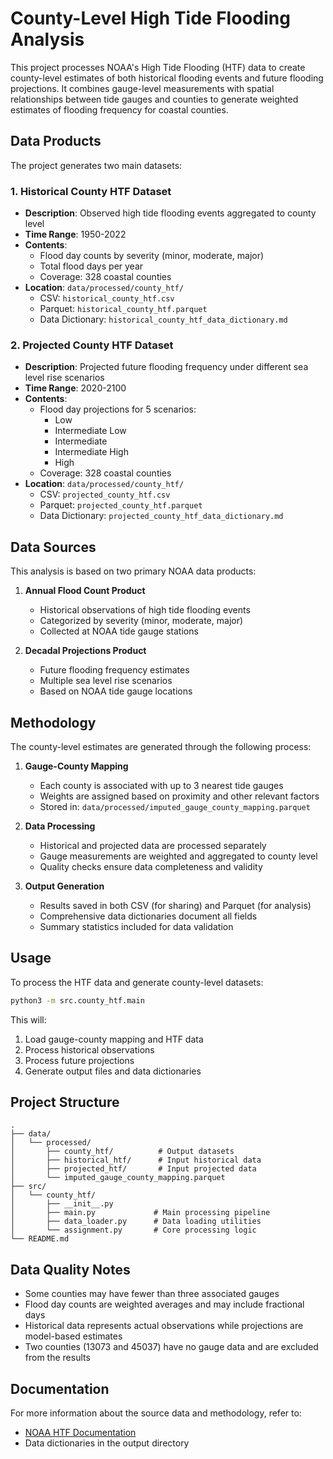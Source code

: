 # County-Level High Tide Flooding Analysis

This project processes NOAA's High Tide Flooding (HTF) data to create county-level estimates of both historical flooding events and future flooding projections. It combines gauge-level measurements with spatial relationships between tide gauges and counties to generate weighted estimates of flooding frequency for coastal counties.

## Data Products

The project generates two main datasets:

### 1. Historical County HTF Dataset
- **Description**: Observed high tide flooding events aggregated to county level
- **Time Range**: 1950-2022
- **Contents**: 
  - Flood day counts by severity (minor, moderate, major)
  - Total flood days per year
  - Coverage: 328 coastal counties
- **Location**: `data/processed/county_htf/`
  - CSV: `historical_county_htf.csv`
  - Parquet: `historical_county_htf.parquet`
  - Data Dictionary: `historical_county_htf_data_dictionary.md`

### 2. Projected County HTF Dataset
- **Description**: Projected future flooding frequency under different sea level rise scenarios
- **Time Range**: 2020-2100
- **Contents**:
  - Flood day projections for 5 scenarios:
    - Low
    - Intermediate Low
    - Intermediate
    - Intermediate High
    - High
  - Coverage: 328 coastal counties
- **Location**: `data/processed/county_htf/`
  - CSV: `projected_county_htf.csv`
  - Parquet: `projected_county_htf.parquet`
  - Data Dictionary: `projected_county_htf_data_dictionary.md`

## Data Sources

This analysis is based on two primary NOAA data products:

1. **Annual Flood Count Product**
   - Historical observations of high tide flooding events
   - Categorized by severity (minor, moderate, major)
   - Collected at NOAA tide gauge stations

2. **Decadal Projections Product**
   - Future flooding frequency estimates
   - Multiple sea level rise scenarios
   - Based on NOAA tide gauge locations

## Methodology

The county-level estimates are generated through the following process:

1. **Gauge-County Mapping**
   - Each county is associated with up to 3 nearest tide gauges
   - Weights are assigned based on proximity and other relevant factors
   - Stored in: `data/processed/imputed_gauge_county_mapping.parquet`

2. **Data Processing**
   - Historical and projected data are processed separately
   - Gauge measurements are weighted and aggregated to county level
   - Quality checks ensure data completeness and validity

3. **Output Generation**
   - Results saved in both CSV (for sharing) and Parquet (for analysis)
   - Comprehensive data dictionaries document all fields
   - Summary statistics included for data validation

## Usage

To process the HTF data and generate county-level datasets:

```bash
python3 -m src.county_htf.main
```

This will:
1. Load gauge-county mapping and HTF data
2. Process historical observations
3. Process future projections
4. Generate output files and data dictionaries

## Project Structure

```
.
├── data/
│   └── processed/
│       ├── county_htf/          # Output datasets
│       ├── historical_htf/      # Input historical data
│       ├── projected_htf/       # Input projected data
│       └── imputed_gauge_county_mapping.parquet
├── src/
│   └── county_htf/
│       ├── __init__.py
│       ├── main.py             # Main processing pipeline
│       ├── data_loader.py      # Data loading utilities
│       └── assignment.py       # Core processing logic
└── README.md
```

## Data Quality Notes

- Some counties may have fewer than three associated gauges
- Flood day counts are weighted averages and may include fractional days
- Historical data represents actual observations while projections are model-based estimates
- Two counties (13073 and 45037) have no gauge data and are excluded from the results

## Documentation

For more information about the source data and methodology, refer to:
- [NOAA HTF Documentation](https://tidesandcurrents.noaa.gov/publications/HTF_Notice_of_Methodology_Update_2023.pdf)
- Data dictionaries in the output directory 